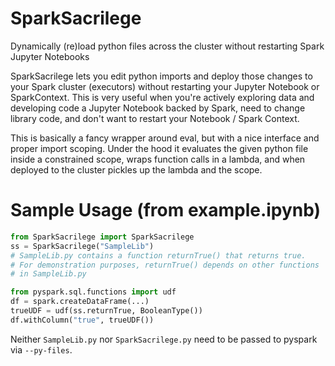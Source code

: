 # SparkSacrilege
Dynamically (re)load python files across the cluster without restarting Spark Jupyter Notebooks

SparkSacrilege lets you edit python imports and deploy those changes to your Spark cluster (executors) without 
restarting your Jupyter Notebook or SparkContext. This is very useful when you're actively exploring data and 
developing code a Jupyter Notebook backed by Spark, need to change library code, and don't want to restart
your Notebook / Spark Context.

This is basically a fancy wrapper around eval, but with a nice interface and proper import scoping. Under the hood it
evaluates the given python file inside a constrained scope, wraps function calls in a lambda, and when deployed to
the cluster pickles up the lambda and the scope.

# Sample Usage (from example.ipynb)

```python
from SparkSacrilege import SparkSacrilege
ss = SparkSacrilege("SampleLib")
# SampleLib.py contains a function returnTrue() that returns true.
# For demonstration purposes, returnTrue() depends on other functions 
# in SampleLib.py
```

```python
from pyspark.sql.functions import udf
df = spark.createDataFrame(...)
trueUDF = udf(ss.returnTrue, BooleanType())
df.withColumn("true", trueUDF())
```

Neither `SampleLib.py` nor `SparkSacrilege.py` need to be passed to pyspark via `--py-files`.
